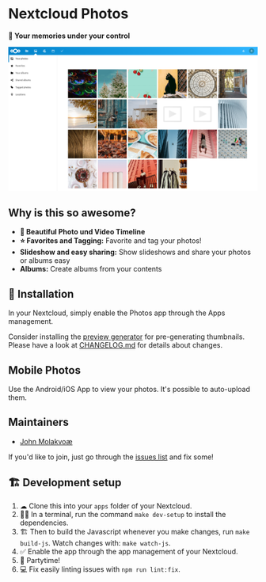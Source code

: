 # Nextcloud Photos

**📸 Your memories under your control**

![Work in progress screenshot of Nextcloud Photos App](screenshots/screenshot1.png)

## Why is this so awesome?

* **📸 Beautiful Photo und Video Timeline**
* **⭐ Favorites and Tagging:** Favorite and tag your photos!
* **Slideshow and easy sharing:** Show slideshows and share your photos or albums easy
* **Albums:** Create albums from your contents

## 🚀 Installation

In your Nextcloud, simply enable the Photos app through the Apps management.

Consider installing the [preview generator](https://github.com/rullzer/previewgenerator) for pre-generating thumbnails.
Please have a look at [CHANGELOG.md](https://github.com/nextcloud/photos/blob/master/CHANGELOG.md) for details about changes.

## Mobile Photos

Use the Android/iOS App to view your photos. It's possible to auto-upload them.

## Maintainers

* [John Molakvoæ](https://github.com/skjnldsv)

If you'd like to join, just go through the [issues list](https://github.com/nextcloud/photos/issues) and fix some!

## 🏗 Development setup

1. ☁ Clone this into your `apps` folder of your Nextcloud.
1. 👩‍💻 In a terminal, run the command `make dev-setup` to install the dependencies.
1. 🏗 Then to build the Javascript whenever you make changes, run `make build-js`. Watch changes with: `make watch-js`.
1. ✅ Enable the app through the app management of your Nextcloud.
1. 🎉 Partytime!
1. 💻 Fix easily linting issues with `npm run lint:fix`.

